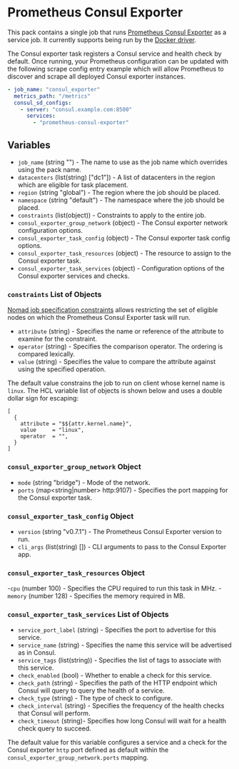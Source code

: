# Prometheus Consul Exporter

This pack contains a single job that runs
[Prometheus Consul Exporter](https://github.com/prometheus/consul_exporter) as a service job. It
currently supports being run by the [Docker driver](https://www.nomadproject.io/docs/drivers/docker).

The Consul exporter task registers a Consul service and health check by default. Once running, your
Prometheus configuration can be updated with the following scrape config entry example which will
allow Prometheus to discover and scrape all deployed Consul exporter instances.
```yaml
- job_name: "consul_exporter"
  metrics_path: "/metrics"
  consul_sd_configs:
    - server: "consul.example.com:8500"
      services:
        - "prometheus-consul-exporter"
```

## Variables

- `job_name` (string "") - The name to use as the job name which overrides using the pack name.
- `datacenters` (list(string) ["dc1"]) - A list of datacenters in the region which are eligible for
  task placement.
- `region` (string "global") - The region where the job should be placed.
- `namespace` (string "default") - The namespace where the job should be placed.
- `constraints` (list(object)) - Constraints to apply to the entire job.
- `consul_exporter_group_network` (object) - The Consul exporter network configuration options.
- `consul_exporter_task_config` (object) - The Consul exporter task config options.
- `consul_exporter_task_resources` (object) - The resource to assign to the Consul exporter task.
- `consul_exporter_task_services` (object) - Configuration options of the Consul exporter services
and checks.

### `constraints` List of Objects

[Nomad job specification constraints][job_constraint] allows restricting the set of eligible nodes
on which the Prometheus Consul Exporter task will run.

- `attribute` (string) - Specifies the name or reference of the attribute to examine for the
  constraint.
- `operator` (string) - Specifies the comparison operator. The ordering is compared lexically.
- `value` (string) - Specifies the value to compare the attribute against using the specified
  operation.

The default value constrains the job to run on client whose kernel name is `linux`. The HCL
variable list of objects is shown below and uses a double dollar sign for escaping:
```hcl
[
  {
    attribute = "$${attr.kernel.name}",
    value     = "linux",
    operator  = "",
  }
]
```

### `consul_exporter_group_network` Object

- `mode` (string "bridge") - Mode of the network.
- `ports` (map<string|number> http:9107) - Specifies the port mapping for the Consul exporter task.

### `consul_exporter_task_config` Object

- `version` (string "v0.7.1") - The Prometheus Consul Exporter version to run.
- `cli_args` (list(string) []) - CLI arguments to pass to the Consul Exporter app.

### `consul_exporter_task_resources` Object

-`cpu` (number 100) - Specifies the CPU required to run this task in MHz.
-`memory` (number 128) - Specifies the memory required in MB.

### `consul_exporter_task_services` List of Objects

- `service_port_label` (string) - Specifies the port to advertise for this service.
- `service_name` (string) - Specifies the name this service will be advertised as in Consul.
- `service_tags` (list(string)) - Specifies the list of tags to associate with this service.
- `check_enabled` (bool) - Whether to enable a check for this service.
- `check_path` (string) - Specifies the path of the HTTP endpoint which Consul will query to query
the health of a service.
- `check_type` (string) - The type of check to configure.
- `check_interval` (string) - Specifies the frequency of the health checks that Consul will perform.
- `check_timeout` (string)-  Specifies how long Consul will wait for a health check query to succeed.

The default value for this variable configures a service and a check for the Consul exporter `http`
port defined as default within the `consul_exporter_group_network.ports` mapping.

[job_constraint]: (https://www.nomadproject.io/docs/job-specification/constraint)